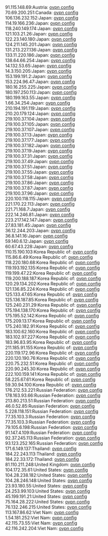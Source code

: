 91.115.148.69:Austria: [ovpn config](vpn/91_115_148_69.ovpn)  
70.69.200.251:Canada: [ovpn config](vpn/70_69_200_251.ovpn)  
106.136.232.152:Japan: [ovpn config](vpn/106_136_232_152.ovpn)  
114.19.166.236:Japan: [ovpn config](vpn/114_19_166_236.ovpn)  
118.240.149.174:Japan: [ovpn config](vpn/118_240_149_174.ovpn)  
121.103.21.26:Japan: [ovpn config](vpn/121_103_21_26.ovpn)  
122.23.140.180:Japan: [ovpn config](vpn/122_23_140_180.ovpn)  
124.211.145.201:Japan: [ovpn config](vpn/124_211_145_201.ovpn)  
131.213.227.136:Japan: [ovpn config](vpn/131_213_227_136.ovpn)  
133.11.220.186:Japan: [ovpn config](vpn/133_11_220_186.ovpn)  
138.64.66.254:Japan: [ovpn config](vpn/138_64_66_254.ovpn)  
14.132.53.65:Japan: [ovpn config](vpn/14_132_53_65.ovpn)  
14.3.150.205:Japan: [ovpn config](vpn/14_3_150_205.ovpn)  
153.199.191.2:Japan: [ovpn config](vpn/153_199_191_2.ovpn)  
153.224.96.47:Japan: [ovpn config](vpn/153_224_96_47.ovpn)  
180.16.255.225:Japan: [ovpn config](vpn/180_16_255_225.ovpn)  
180.197.250.113:Japan: [ovpn config](vpn/180_197_250_113.ovpn)  
180.199.163.55:Japan: [ovpn config](vpn/180_199_163_55.ovpn)  
1.66.34.254:Japan: [ovpn config](vpn/1_66_34_254.ovpn)  
210.194.191.119:Japan: [ovpn config](vpn/210_194_191_119.ovpn)  
210.20.179.124:Japan: [ovpn config](vpn/210_20_179_124.ovpn)  
219.100.37.104:Japan: [ovpn config](vpn/219_100_37_104.ovpn)  
219.100.37.105:Japan: [ovpn config](vpn/219_100_37_105.ovpn)  
219.100.37.107:Japan: [ovpn config](vpn/219_100_37_107.ovpn)  
219.100.37.13:Japan: [ovpn config](vpn/219_100_37_13.ovpn)  
219.100.37.177:Japan: [ovpn config](vpn/219_100_37_177.ovpn)  
219.100.37.182:Japan: [ovpn config](vpn/219_100_37_182.ovpn)  
219.100.37.19:Japan: [ovpn config](vpn/219_100_37_19.ovpn)  
219.100.37.31:Japan: [ovpn config](vpn/219_100_37_31.ovpn)  
219.100.37.49:Japan: [ovpn config](vpn/219_100_37_49.ovpn)  
219.100.37.51:Japan: [ovpn config](vpn/219_100_37_51.ovpn)  
219.100.37.55:Japan: [ovpn config](vpn/219_100_37_55.ovpn)  
219.100.37.58:Japan: [ovpn config](vpn/219_100_37_58.ovpn)  
219.100.37.86:Japan: [ovpn config](vpn/219_100_37_86.ovpn)  
219.100.37.87:Japan: [ovpn config](vpn/219_100_37_87.ovpn)  
219.100.37.96:Japan: [ovpn config](vpn/219_100_37_96.ovpn)  
220.100.118.115:Japan: [ovpn config](vpn/220_100_118_115.ovpn)  
221.170.22.113:Japan: [ovpn config](vpn/221_170_22_113.ovpn)  
221.71.168.7:Japan: [ovpn config](vpn/221_71_168_7.ovpn)  
222.14.246.81:Japan: [ovpn config](vpn/222_14_246_81.ovpn)  
223.217.142.147:Japan: [ovpn config](vpn/223_217_142_147.ovpn)  
27.83.181.45:Japan: [ovpn config](vpn/27_83_181_45.ovpn)  
36.12.244.203:Japan: [ovpn config](vpn/36_12_244_203.ovpn)  
36.8.141.16:Japan: [ovpn config](vpn/36_8_141_16.ovpn)  
59.140.6.12:Japan: [ovpn config](vpn/59_140_6_12.ovpn)  
60.67.43.228:Japan: [ovpn config](vpn/60_67_43_228.ovpn)  
110.15.190.103:Korea Republic of: [ovpn config](vpn/110_15_190_103.ovpn)  
115.86.6.49:Korea Republic of: [ovpn config](vpn/115_86_6_49.ovpn)  
118.220.180.68:Korea Republic of: [ovpn config](vpn/118_220_180_68.ovpn)  
119.193.192.135:Korea Republic of: [ovpn config](vpn/119_193_192_135.ovpn)  
119.199.47.22:Korea Republic of: [ovpn config](vpn/119_199_47_22.ovpn)  
119.200.188.187:Korea Republic of: [ovpn config](vpn/119_200_188_187.ovpn)  
120.29.134.202:Korea Republic of: [ovpn config](vpn/120_29_134_202.ovpn)  
121.136.85.224:Korea Republic of: [ovpn config](vpn/121_136_85_224.ovpn)  
125.133.47.65:Korea Republic of: [ovpn config](vpn/125_133_47_65.ovpn)  
125.136.187.85:Korea Republic of: [ovpn config](vpn/125_136_187_85.ovpn)  
125.240.231.29:Korea Republic of: [ovpn config](vpn/125_240_231_29.ovpn)  
175.194.138.170:Korea Republic of: [ovpn config](vpn/175_194_138_170.ovpn)  
175.195.52.142:Korea Republic of: [ovpn config](vpn/175_195_52_142.ovpn)  
175.209.13.17:Korea Republic of: [ovpn config](vpn/175_209_13_17.ovpn)  
175.240.182.91:Korea Republic of: [ovpn config](vpn/175_240_182_91.ovpn)  
183.100.62.160:Korea Republic of: [ovpn config](vpn/183_100_62_160.ovpn)  
183.102.97.227:Korea Republic of: [ovpn config](vpn/183_102_97_227.ovpn)  
183.96.83.95:Korea Republic of: [ovpn config](vpn/183_96_83_95.ovpn)  
211.185.91.155:Korea Republic of: [ovpn config](vpn/211_185_91_155.ovpn)  
220.119.172.96:Korea Republic of: [ovpn config](vpn/220_119_172_96.ovpn)  
220.120.190.76:Korea Republic of: [ovpn config](vpn/220_120_190_76.ovpn)  
220.75.232.51:Korea Republic of: [ovpn config](vpn/220_75_232_51.ovpn)  
220.90.245.30:Korea Republic of: [ovpn config](vpn/220_90_245_30.ovpn)  
222.100.159.141:Korea Republic of: [ovpn config](vpn/222_100_159_141.ovpn)  
58.225.67.61:Korea Republic of: [ovpn config](vpn/58_225_67_61.ovpn)  
59.30.94.100:Korea Republic of: [ovpn config](vpn/59_30_94_100.ovpn)  
176.212.53.221:Russian Federation: [ovpn config](vpn/176_212_53_221.ovpn)  
178.163.93.66:Russian Federation: [ovpn config](vpn/178_163_93_66.ovpn)  
213.80.213.51:Russian Federation: [ovpn config](vpn/213_80_213_51.ovpn)  
46.0.52.85:Russian Federation: [ovpn config](vpn/46_0_52_85.ovpn)  
5.228.118.151:Russian Federation: [ovpn config](vpn/5_228_118_151.ovpn)  
77.35.103.3:Russian Federation: [ovpn config](vpn/77_35_103_3.ovpn)  
77.35.103.3:Russian Federation: [ovpn config](vpn/77_35_103_3.ovpn)  
79.105.6.198:Russian Federation: [ovpn config](vpn/79_105_6_198.ovpn)  
91.147.4.109:Russian Federation: [ovpn config](vpn/91_147_4_109.ovpn)  
92.37.245.113:Russian Federation: [ovpn config](vpn/92_37_245_113.ovpn)  
93.123.252.165:Russian Federation: [ovpn config](vpn/93_123_252_165.ovpn)  
171.6.149.137:Thailand: [ovpn config](vpn/171_6_149_137.ovpn)  
184.22.243.113:Thailand: [ovpn config](vpn/184_22_243_113.ovpn)  
184.22.33.172:Thailand: [ovpn config](vpn/184_22_33_172.ovpn)  
81.110.211.248:United Kingdom: [ovpn config](vpn/81_110_211_248.ovpn)  
104.172.35.61:United States: [ovpn config](vpn/104_172_35_61.ovpn)  
104.28.238.182:United States: [ovpn config](vpn/104_28_238_182.ovpn)  
104.28.246.148:United States: [ovpn config](vpn/104_28_246_148.ovpn)  
23.93.180.55:United States: [ovpn config](vpn/23_93_180_55.ovpn)  
24.253.99.103:United States: [ovpn config](vpn/24_253_99_103.ovpn)  
45.199.191.21:United States: [ovpn config](vpn/45_199_191_21.ovpn)  
75.164.28.222:United States: [ovpn config](vpn/75_164_28_222.ovpn)  
76.132.246.215:United States: [ovpn config](vpn/76_132_246_215.ovpn)  
113.167.86.62:Viet Nam: [ovpn config](vpn/113_167_86_62.ovpn)  
1.54.181.252:Viet Nam: [ovpn config](vpn/1_54_181_252.ovpn)  
42.115.73.55:Viet Nam: [ovpn config](vpn/42_115_73_55.ovpn)  
42.116.242.204:Viet Nam: [ovpn config](vpn/42_116_242_204.ovpn)  
